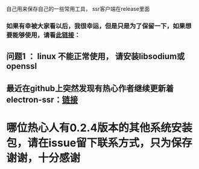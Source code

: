 自己用来保存自己的一些常用工具，
ssr客户端在release里面

### 如果有幸被大家看以后，我很幸运，但是只是为了保留一下，如果想要能够使用，请看[此链接](https://github.com/qingshuisiyuan/electron-ssr-backup)：

## 问题1 ： linux 不能正常使用， 请安装libsodium或openssl


## 最近在github上突然发现有热心作者继续更新着electron-ssr：[链接](https://github.com/shadowsocksrr/electron-ssr)


# 哪位热心人有0.2.4版本的其他系统安装包，请在issue留下联系方式，只为保存谢谢，十分感谢


